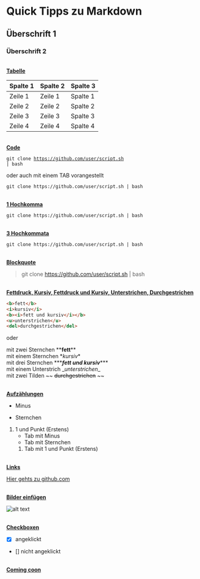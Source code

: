 # Quick Tipps zu Markdown

## Überschrift 1

### Überschrift 2

<br>
<u><b>Tabelle</b></u>

| Spalte 1 | Spalte 2 | Spalte 3 |
| --- | --- | --- |
| Zeile 1 | Zeile 1 | Spalte 1 |
| Zeile 2 | Zeile 2 | Spalte 2 |
| Zeile 3 | Zeile 3 | Spalte 3 |
| Zeile 4 | Zeile 4 | Spalte 4 |

<br>
<u><b>Code</b></u>

<code>git clone https://github.com/user/script.sh | bash</code>

oder auch mit einem TAB vorangestellt
	
	git clone https://github.com/user/script.sh | bash

<br>
<u><b>1 Hochkomma</b></u>

`git clone https://github.com/user/script.sh | bash`

<br>
<u><b>3 Hochkommata</b></u>

```
git clone https://github.com/user/script.sh | bash
```

<br>
<u><b>Blockquote</b></u>

> git clone https://github.com/user/script.sh | bash

<br>
<u><b>Fettdruck, Kursiv, Fettdruck und Kursiv, Unterstrichen, Durchgestrichen</b></u>

```html
<b>fett</b>
<i>kursiv</i>
<b><i>fett und kursiv</i></b>
<u>unterstrichen</u>
<del>durchgestrichen</del>
```
oder

mit zwei Sternchen \*\***fett**\*\*  
mit einem Sternchen \**kursiv*\*  
mit drei Sternchen \*\*\****fett und kursiv***\***  
mit einem Unterstrich \__unterstrichen_\_  
mit zwei Tilden \~\~ ~~durchgestrichen~~ \~\~

<br>
<u><b>Aufzählungen</b></u>

- Minus
* Sternchen
1. 1 und Punkt (Erstens)
	- Tab mit Minus
	* Tab mit Sternchen
	1. Tab mit 1 und Punkt (Erstens)

<br>
<u><b>Links</b></u>

[Hier gehts zu github.com](http://github.com)

<br>
<u><b>Bilder einfügen</b></u>

![alt text](http://picsum.photos/200/200)

<br>
<u><b>Checkboxen</b></u><br>

- [X] angeklickt
- [] nicht angeklickt


<br>
<u><b>Coming coon</b></u>



